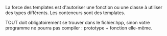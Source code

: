 La force des templates est d'autoriser une fonction ou une classe à utiliser des types différents. 
Les conteneurs sont des templates.

TOUT doit obligatoirement se trouver dans le fichier.hpp, sinon votre programme ne pourra pas compiler : prototype + fonction elle-même.